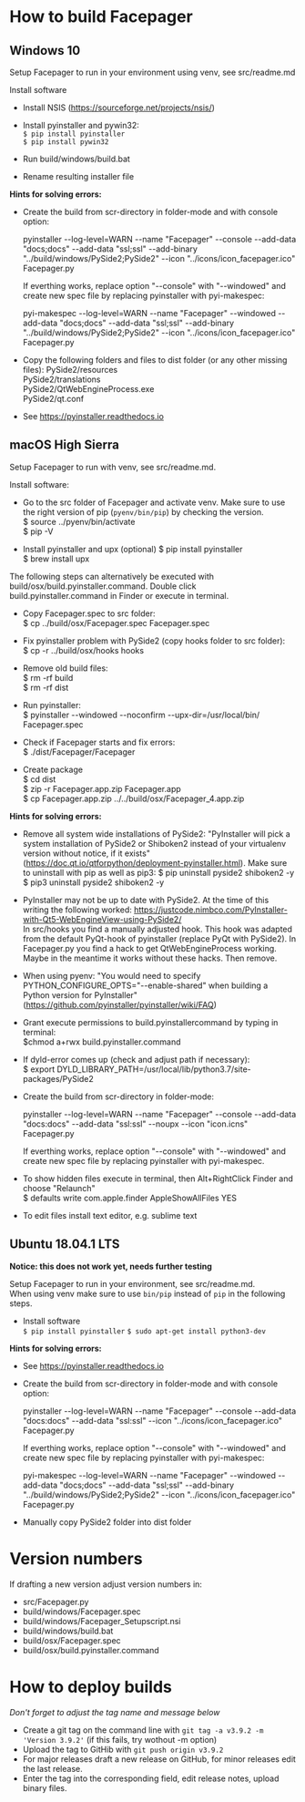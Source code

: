 # How to build Facepager
## Windows 10

Setup Facepager to run in your environment using venv, see src/readme.md

Install software
- Install NSIS (https://sourceforge.net/projects/nsis/)
- Install pyinstaller and pywin32:  
  `$ pip install pyinstaller`  
  `$ pip install pywin32`  

- Run build/windows/build.bat

- Rename resulting installer file

__Hints for solving errors:__

- Create the build from scr-directory in folder-mode and with console option:  

  pyinstaller --log-level=WARN --name "Facepager" --console --add-data "docs;docs" --add-data "ssl;ssl" --add-binary "../build/windows/PySide2;PySide2" --icon "../icons/icon_facepager.ico" Facepager.py  
	 
  If everthing works, replace option "--console" with "--windowed" and create new spec file by replacing pyinstaller with pyi-makespec:  
  
  pyi-makespec --log-level=WARN --name "Facepager" --windowed --add-data "docs;docs" --add-data "ssl;ssl" --add-binary "../build/windows/PySide2;PySide2" --icon "../icons/icon_facepager.ico" Facepager.py  
  
 - Copy the following folders and files to dist folder (or any other missing files):
	PySide2/resources  
	PySide2/translations  
	PySide2/QtWebEngineProcess.exe  
	PySide2/qt.conf	

- See https://pyinstaller.readthedocs.io

    
## macOS High Sierra

Setup Facepager to run with venv, see src/readme.md. 

Install software:
- Go to the src folder of Facepager and activate venv. Make sure to use the right version of pip (`pyenv/bin/pip`) by checking the version.  
  $ source ../pyenv/bin/activate  
  $ pip -V
  
- Install pyinstaller  and upx (optional)
  $ pip install pyinstaller  
  $ brew install upx  

The following steps can alternatively be executed with build/osx/build.pyinstaller.command. Double click build.pyinstaller.command in Finder or execute in terminal.

- Copy Facepager.spec to src folder:  
  $ cp ../build/osx/Facepager.spec Facepager.spec

- Fix pyinstaller problem with PySide2 (copy hooks folder to src folder):  
  $ cp -r ../build/osx/hooks hooks

- Remove old build files:  
  $ rm -rf build  
  $ rm -rf dist  

- Run pyinstaller:  
  $ pyinstaller --windowed --noconfirm --upx-dir=/usr/local/bin/ Facepager.spec  

- Check if Facepager starts and fix errors:  
  $ ./dist/Facepager/Facepager

- Create package  
  $ cd dist  
  $ zip -r Facepager.app.zip Facepager.app  
  $ cp Facepager.app.zip ../../build/osx/Facepager_4.app.zip  


__Hints for solving errors:__

- Remove all system wide installations of PySide2: "PyInstaller will pick a system installation of PySide2 or Shiboken2 instead of your virtualenv version without notice, if it exists" (https://doc.qt.io/qtforpython/deployment-pyinstaller.html).
  Make sure to uninstall with pip as well as pip3: 
  $ pip uninstall pyside2 shiboken2 -y  
  $ pip3 uninstall pyside2 shiboken2 -y  

- PyInstaller may not be up to date with PySide2. At the time of this writing the following worked: https://justcode.nimbco.com/PyInstaller-with-Qt5-WebEngineView-using-PySide2/  
  In src/hooks you find a manually adjusted hook. This hook was adapted from the default PyQt-hook of pyinstaller (replace PyQt with PySide2).
  In Facepager.py you find a hack to get QtWebEngineProcess working. 
  Maybe in the meantime it works without these hacks. Then remove.

-  When using pyenv: "You would need to specify PYTHON_CONFIGURE_OPTS="--enable-shared" when building a Python version for PyInstaller" (https://github.com/pyinstaller/pyinstaller/wiki/FAQ)

- Grant execute permissions to build.pyinstallercommand by typing in terminal:  
  $chmod a+rwx build.pyinstaller.command

- If dyld-error comes up (check and adjust path if necessary):  
  $ export DYLD_LIBRARY_PATH=/usr/local/lib/python3.7/site-packages/PySide2

- Create the build from scr-directory in folder-mode:  

	pyinstaller --log-level=WARN --name "Facepager" --console --add-data "docs:docs" --add-data "ssl:ssl" --noupx --icon "icon.icns" Facepager.py  

	If everthing works, replace option "--console" with "--windowed" and create new spec file by replacing pyinstaller with pyi-makespec.

- To show hidden files execute in terminal, then Alt+RightClick Finder and choose "Relaunch"  
  $ defaults write com.apple.finder AppleShowAllFiles YES

- To edit files install text editor, e.g. sublime text		

## Ubuntu 18.04.1 LTS

__Notice: this does not work yet, needs further testing__

Setup Facepager to run in your environment, see src/readme.md.  
When using venv make sure to use `bin/pip` instead of `pip` in the following steps.  

- Install software  
  `$ pip install pyinstaller`
  `$ sudo apt-get install python3-dev` 

__Hints for solving errors:__

- See https://pyinstaller.readthedocs.io

- Create the build from scr-directory in folder-mode and with console option:

   pyinstaller --log-level=WARN --name "Facepager" --console --add-data "docs:docs" --add-data "ssl:ssl" --icon "../icons/icon_facepager.ico" Facepager.py
	 
  If everthing works, replace option "--console" with "--windowed" and create new spec file by replacing pyinstaller with pyi-makespec:
  
   pyi-makespec --log-level=WARN --name "Facepager" --windowed --add-data "docs;docs" --add-data "ssl;ssl" --add-binary "../build/windows/PySide2;PySide2" --icon "../icons/icon_facepager.ico" Facepager.py

- Manually copy PySide2 folder into dist folder 
	
# Version numbers

If drafting a new version adjust version numbers in:  
- src/Facepager.py
- build/windows/Facepager.spec
- build/windows/Facepager_Setupscript.nsi
- build/windows/build.bat
- build/osx/Facepager.spec
- build/osx/build.pyinstaller.command

# How to deploy builds

_Don't forget to adjust the tag name and message below_

- Create a git tag on the command line with `git tag -a v3.9.2 -m 'Version 3.9.2'`
  (if this fails, try wothout -m option)
- Upload the tag to GitHib with `git push origin v3.9.2`
- For major releases draft a new release on GitHub, for minor releases edit the last release.
- Enter the tag into the corresponding field, edit release notes, upload binary files.